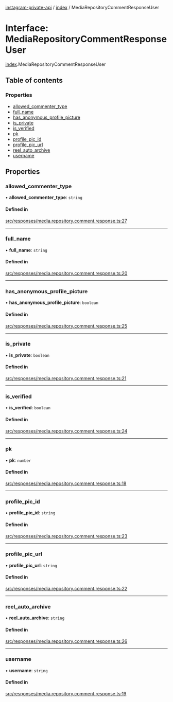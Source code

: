 [instagram-private-api](../../README.md) / [index](../../modules/index.md) / MediaRepositoryCommentResponseUser

# Interface: MediaRepositoryCommentResponseUser

[index](../../modules/index.md).MediaRepositoryCommentResponseUser

## Table of contents

### Properties

- [allowed\_commenter\_type](MediaRepositoryCommentResponseUser.md#allowed_commenter_type)
- [full\_name](MediaRepositoryCommentResponseUser.md#full_name)
- [has\_anonymous\_profile\_picture](MediaRepositoryCommentResponseUser.md#has_anonymous_profile_picture)
- [is\_private](MediaRepositoryCommentResponseUser.md#is_private)
- [is\_verified](MediaRepositoryCommentResponseUser.md#is_verified)
- [pk](MediaRepositoryCommentResponseUser.md#pk)
- [profile\_pic\_id](MediaRepositoryCommentResponseUser.md#profile_pic_id)
- [profile\_pic\_url](MediaRepositoryCommentResponseUser.md#profile_pic_url)
- [reel\_auto\_archive](MediaRepositoryCommentResponseUser.md#reel_auto_archive)
- [username](MediaRepositoryCommentResponseUser.md#username)

## Properties

### allowed\_commenter\_type

• **allowed\_commenter\_type**: `string`

#### Defined in

[src/responses/media.repository.comment.response.ts:27](https://github.com/Nerixyz/instagram-private-api/blob/0e0721c/src/responses/media.repository.comment.response.ts#L27)

___

### full\_name

• **full\_name**: `string`

#### Defined in

[src/responses/media.repository.comment.response.ts:20](https://github.com/Nerixyz/instagram-private-api/blob/0e0721c/src/responses/media.repository.comment.response.ts#L20)

___

### has\_anonymous\_profile\_picture

• **has\_anonymous\_profile\_picture**: `boolean`

#### Defined in

[src/responses/media.repository.comment.response.ts:25](https://github.com/Nerixyz/instagram-private-api/blob/0e0721c/src/responses/media.repository.comment.response.ts#L25)

___

### is\_private

• **is\_private**: `boolean`

#### Defined in

[src/responses/media.repository.comment.response.ts:21](https://github.com/Nerixyz/instagram-private-api/blob/0e0721c/src/responses/media.repository.comment.response.ts#L21)

___

### is\_verified

• **is\_verified**: `boolean`

#### Defined in

[src/responses/media.repository.comment.response.ts:24](https://github.com/Nerixyz/instagram-private-api/blob/0e0721c/src/responses/media.repository.comment.response.ts#L24)

___

### pk

• **pk**: `number`

#### Defined in

[src/responses/media.repository.comment.response.ts:18](https://github.com/Nerixyz/instagram-private-api/blob/0e0721c/src/responses/media.repository.comment.response.ts#L18)

___

### profile\_pic\_id

• **profile\_pic\_id**: `string`

#### Defined in

[src/responses/media.repository.comment.response.ts:23](https://github.com/Nerixyz/instagram-private-api/blob/0e0721c/src/responses/media.repository.comment.response.ts#L23)

___

### profile\_pic\_url

• **profile\_pic\_url**: `string`

#### Defined in

[src/responses/media.repository.comment.response.ts:22](https://github.com/Nerixyz/instagram-private-api/blob/0e0721c/src/responses/media.repository.comment.response.ts#L22)

___

### reel\_auto\_archive

• **reel\_auto\_archive**: `string`

#### Defined in

[src/responses/media.repository.comment.response.ts:26](https://github.com/Nerixyz/instagram-private-api/blob/0e0721c/src/responses/media.repository.comment.response.ts#L26)

___

### username

• **username**: `string`

#### Defined in

[src/responses/media.repository.comment.response.ts:19](https://github.com/Nerixyz/instagram-private-api/blob/0e0721c/src/responses/media.repository.comment.response.ts#L19)
